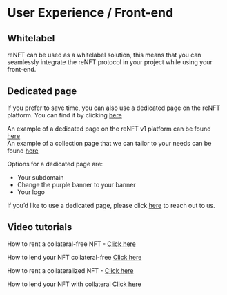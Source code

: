 # User Experience / Front-end

## **Whitelabel**

reNFT can be used as a whitelabel solution, this means that you can seamlessly integrate the reNFT protocol in your project while using your front-end.

## **Dedicated page**

If you prefer to save time, you can also use a dedicated page on the reNFT platform.
You can find it by clicking [here](https://v2.renft.io/)

An example of a dedicated page on the reNFT v1 platform can be found [here](https://animetas.renft.io/) <br />
An example of a collection page that we can tailor to your needs can be found [here](https://v2.renft.io/collections/animetas?ctx=collateral_free)

Options for a dedicated page are:

- Your subdomain
- Change the purple banner to your banner
- Your logo

If you’d like to use a dedicated page, please click [here](contact.md) to reach out to us.

## Video tutorials
How to rent a collateral-free NFT - [Click here](https://youtu.be/4Woyb4zwzpw)

How to lend your NFT collateral-free [Click here](https://youtu.be/zO503YTYMi0)

How to rent a collateralized NFT - [Click here](https://youtu.be/jC6SOdoAT3Y)

How to lend your NFT with collateral [Click here](https://youtu.be/cUYSRSANFRQ)
